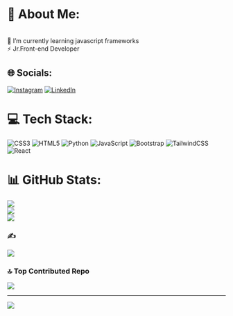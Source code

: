 # 💫 About Me:
<br>🌱 I’m currently learning javascript frameworks<br>⚡ Jr.Front-end Developer


## 🌐 Socials:
[![Instagram](https://img.shields.io/badge/Instagram-%23E4405F.svg?logo=Instagram&logoColor=white)](https://instagram.com/melihcray) [![LinkedIn](https://img.shields.io/badge/LinkedIn-%230077B5.svg?logo=linkedin&logoColor=white)]((https://www.linkedin.com/in/melih-çıray-71a97b20a/?originalSubdomain=tr)) 

# 💻 Tech Stack:
![CSS3](https://img.shields.io/badge/css3-%231572B6.svg?style=for-the-badge&logo=css3&logoColor=white) ![HTML5](https://img.shields.io/badge/html5-%23E34F26.svg?style=for-the-badge&logo=html5&logoColor=white) ![Python](https://img.shields.io/badge/python-3670A0?style=for-the-badge&logo=python&logoColor=ffdd54) ![JavaScript](https://img.shields.io/badge/javascript-%23323330.svg?style=for-the-badge&logo=javascript&logoColor=%23F7DF1E) ![Bootstrap](https://img.shields.io/badge/bootstrap-%23563D7C.svg?style=for-the-badge&logo=bootstrap&logoColor=white) ![TailwindCSS](https://img.shields.io/badge/tailwindcss-%2338B2AC.svg?style=for-the-badge&logo=tailwind-css&logoColor=white) ![React](https://img.shields.io/badge/react-%2320232a.svg?style=for-the-badge&logo=react&logoColor=%2361DAFB)
# 📊 GitHub Stats:
![](https://github-readme-stats.vercel.app/api?username=mciray&theme=dark&hide_border=false&include_all_commits=false&count_private=false)<br/>
![](https://github-readme-streak-stats.herokuapp.com/?user=mciray&theme=dark&hide_border=false)<br/>
![](https://github-readme-stats.vercel.app/api/top-langs/?username=mciray&theme=dark&hide_border=false&include_all_commits=false&count_private=false&layout=compact)

### ✍️ 
![](https://quotes-github-readme.vercel.app/api?type=horizontal&theme=radical)

### 🔝 Top Contributed Repo
![](https://github-contributor-stats.vercel.app/api?username=mciray&limit=5&theme=dark&combine_all_yearly_contributions=true)

---
[![](https://visitcount.itsvg.in/api?id=mciray&icon=0&color=0)](https://visitcount.itsvg.in)

<!-- Proudly created with GPRM ( https://gprm.itsvg.in ) -->

